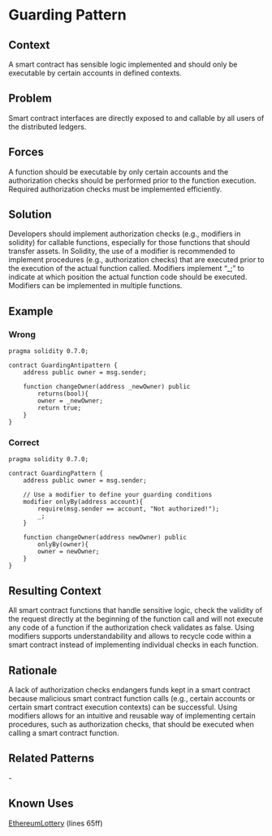 # Guarding Pattern
## Context
A smart contract has sensible logic implemented and should only be executable by certain accounts in defined contexts.

## Problem
Smart contract interfaces are directly exposed to and callable by all users of the distributed ledgers.

## Forces
A function should be executable by only certain accounts and the authorization checks should be performed prior to the function execution. Required authorization checks must be implemented efficiently.

## Solution
Developers should implement authorization checks (e.g., modifiers in solidity) for callable functions, especially for those functions that should transfer assets. In Solidity, the use of a modifier is recommended to implement procedures (e.g., authorization checks) that are executed prior to the execution of the actual function called. Modifiers implement “_;” to indicate at which position the actual function code should be executed. Modifiers can be implemented in multiple functions.

## Example

### Wrong
```Solidity 
pragma solidity 0.7.0;

contract GuardingAntipattern {
    address public owner = msg.sender;

    function changeOwner(address _newOwner) public
        returns(bool){
        owner = _newOwner;
        return true;    
    }
}
```

### Correct
```Solidity 
pragma solidity 0.7.0;

contract GuardingPattern {
    address public owner = msg.sender;

    // Use a modifier to define your guarding conditions
    modifier onlyBy(address account){
        require(msg.sender == account, "Not authorized!");
        _;
    }

    function changeOwner(address newOwner) public
        onlyBy(owner){
        owner = newOwner;
    }
}
```

## Resulting Context
All smart contract functions that handle sensitive logic, check the validity of the request directly at the beginning of the function call and will not execute any code of a function if the authorization check validates as false. Using modifiers supports understandability and allows to recycle code within a smart contract instead of implementing individual checks in each function.

## Rationale
A lack of authorization checks endangers funds kept in a smart contract because malicious smart contract function calls (e.g., certain accounts or certain smart contract execution contexts) can be successful. Using modifiers allows for an intuitive and reusable way of implementing certain procedures, such as authorization checks, that should be executed when calling a smart contract function.

## Related Patterns
\-

## Known Uses
[EthereumLottery](https://etherscan.io/address/0x40658db197bddeA6a51Cb576Fe975Ca488AB3693#code) (lines 65ff)
